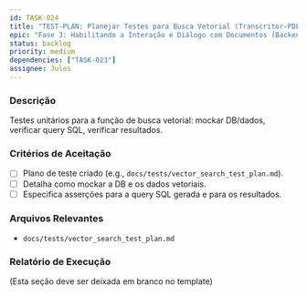 ```yaml
---
id: TASK-024
title: "TEST-PLAN: Planejar Testes para Busca Vetorial (Transcritor-PDF)"
epic: "Fase 3: Habilitando a Interação e Diálogo com Documentos (Backend do Transcritor-PDF)"
status: backlog
priority: medium
dependencies: ["TASK-023"]
assignee: Jules
---
```


### Descrição

Testes unitários para a função de busca vetorial: mockar DB/dados, verificar query SQL, verificar resultados.

### Critérios de Aceitação

- [ ] Plano de teste criado (e.g., `docs/tests/vector_search_test_plan.md`).
- [ ] Detalha como mockar a DB e os dados vetoriais.
- [ ] Especifica asserções para a query SQL gerada e para os resultados.

### Arquivos Relevantes

* `docs/tests/vector_search_test_plan.md`

### Relatório de Execução

(Esta seção deve ser deixada em branco no template)
